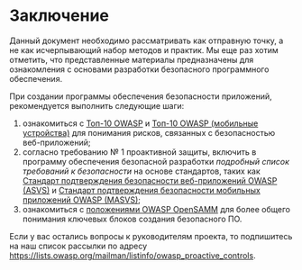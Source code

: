 # Заключение

Данный документ необходимо рассматривать как отправную точку, а не как исчерпывающий набор методов и практик. Мы еще раз хотим отметить, что представленные материалы предназначены для ознакомления с основами разработки безопасного программного обеспечения.

При создании программы обеспечения безопасности приложений, рекомендуется выполнить следующие шаги:

1)	ознакомиться с [Топ-10 OWASP](https://www.owasp.org/index.php/Category:OWASP_Top_Ten_Project) и [Топ-10 OWASP (мобильные устройства)](https://www.owasp.org/index.php/OWASP_Mobile_Security_Project#tab=Top_10_Mobile_Risks) для понимания рисков, связанных с безопасностью веб-приложений;
2)	согласно требованию № 1 проактивной защиты, включить в программу обеспечения безопасной разработки _подробный список требований к безопасности_ на основе стандартов, таких как [Стандарт подтверждения безопасности веб-приложений OWASP (ASVS)](https://www.owasp.org/index.php/Category:OWASP_Application_Security_Verification_Standard_Project) и [Стандарт подтверждения безопасности мобильных приложений OWASP (MASVS)](https://github.com/OWASP/owasp-masvs);
3)	ознакомиться с [положениями OWASP OpenSAMM](https://www.owasp.org/index.php/OWASP_SAMM_Project) для более общего понимания ключевых блоков создания безопасного ПО.

Если у вас остались вопросы к руководителям проекта, то подпишитесь на наш список рассылки по адресу https://lists.owasp.org/mailman/listinfo/owasp_proactive_controls.